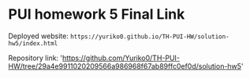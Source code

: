 # PUI homework 5 Final Link

Deployed website: `https://yuriko0.github.io/TH-PUI-HW/solution-hw5/index.html` 

Repository link: 'https://github.com/Yuriko0/TH-PUI-HW/tree/29a4e9911020209566a986968f67ab89ffc0ef0d/solution-hw5'


